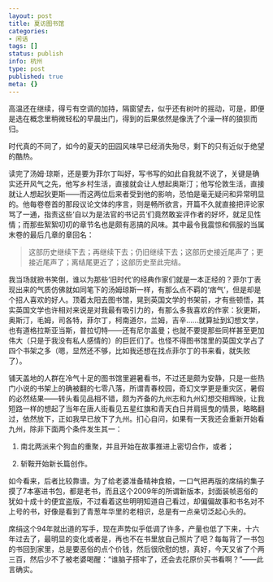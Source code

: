 ```yaml
---
layout: post
title: 夏访图书馆
categories:
- 闲话
tags: []
status: publish
info: 杭州
type: post
published: true
meta: {}
---
```


高温还在继续，得亏有空调的加持，隔窗望去，似乎还有树叶的摇动，可是，即便是选在概念里稍微轻松的早晨出门，得到的后果依然是像洗了个澡一样的狼狈而归。

时代真的不同了，如今的夏天的田园风味早已经消失殆尽，剩下的只有近似于绝望的酷热。

读完了汤姆·琼斯，还是要为菲尔丁叫好，写书写的如此自我就不说了，关键是确实还开风气之先，他写乡村生活，直接就会让人想起奥斯汀；他写伦敦生活，直接就让人想起狄更斯——而这两位后来者受到他的影响，恐怕是毫无疑问和异常明显的。他每卷卷首的那段议论文体的序言，则是畅所欲言，开篇不久就直接把评论家骂了一通，指责这些‘自以为是法官的书记员‘们竟然敢妄评作者的好坏，就足见性情；而那些絮絮叨叨的章节名也是颇有恶搞的风味。其中最令我震惊和佩服的当属末卷的最后几章的章回名：

> 这部历史继续下去；再继续下去；仍旧继续下去；这部历史接近尾声了；更接近尾声了；离结尾更近了；这部历史至此完结。

我当场就掀书笑倒，谁以为那些‘旧时代‘的经典作家们就是一本正经的？菲尔丁表现出来的气质仿佛就如同笔下的汤姆琼斯一样，有那么点不羁的‘痞气’，但是却是个招人喜欢的好人。顶着太阳去图书馆，晃到英国文学的书架前，才有些顿悟，其实英国文学也许相对来说是对我最有吸引力的，有那么多我喜欢的作家：狄更斯，奥斯汀，毛姆，司各特，菲尔丁，柯南道尔，兰姆，吉辛......就算扯到幻想文学，也有道格拉斯亚当斯，普拉切特——还有尼尔盖曼；也就不要提那些同样甚至更加伟大（只是于我没有私人感情的）的巨匠们了。也怪不得图书馆里的英国文学占了四个书架之多（嗯，显然还不够，比如我还想在找点菲尔丁的书来看，就失败了）。

铺天盖地的人群在冷气十足的图书馆里避暑看书，不过还是颇为安静，只是一些热门小说的书架上的确被翻的七零八落，所谓青春校园，奇幻文学更是重灾区，暑假的必然结果——转头看见品相不错，颇为齐备的九州志和九州幻想交相辉映，让我短路一样的想起了当年在唐人街看见五星红旗和青天白日并肩摇曳的情景，略略翻过，依然放下，正如我早已放下了九州。扪心自问，如果有一天我还会重新开始看九州，除非下面两个条件发生其一：

1. 南北两派来个狗血的重聚，并且开始在故事推进上密切合作，或者；

2. 斩鞍开始新长篇创作。

如今看来，后者比较靠谱。为了给老婆准备精神食粮，一口气把再版的席绢的集子摸了7本塞进书包，都是老书，而且这个2009年的所谓新版本，封面装帧恶俗的犹如十成十的便宜盗版，不过看着这些明明知道自己看过，却偏偏故事和书名对不上号的书，好像是看到了青葱年华里的老相识，总是有一点亲切泛起心头的。

席绢这个94年就出道的写手，现在声势似乎低调了许多，产量也低了下来，十六年过去了，最明显的变化或者是，再也不在书里放自己照片了吧？每每背了一书包的书回到家里，总是要恶俗的点个价钱，然后很欣慰的想，真好，今天又省了个两三百，然后少不了被老婆喝醒：“谁脑子搭牢了，还会去花原价买书看啊？”——此言确实。

